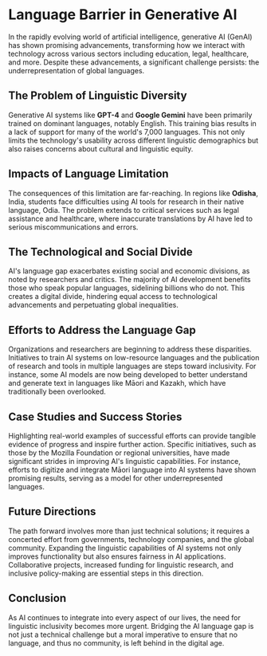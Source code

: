 # Language Barrier in Generative AI

In the rapidly evolving world of artificial intelligence, generative AI (GenAI) has shown promising advancements, transforming how we interact with technology across various sectors including education, legal, healthcare, and more. Despite these advancements, a significant challenge persists: the underrepresentation of global languages.

## The Problem of Linguistic Diversity

Generative AI systems like **GPT-4** and **Google Gemini** have been primarily trained on dominant languages, notably English. This training bias results in a lack of support for many of the world's 7,000 languages. This not only limits the technology's usability across different linguistic demographics but also raises concerns about cultural and linguistic equity.

## Impacts of Language Limitation

The consequences of this limitation are far-reaching. In regions like **Odisha**, India, students face difficulties using AI tools for research in their native language, Odia. The problem extends to critical services such as legal assistance and healthcare, where inaccurate translations by AI have led to serious miscommunications and errors.

## The Technological and Social Divide

AI's language gap exacerbates existing social and economic divisions, as noted by researchers and critics. The majority of AI development benefits those who speak popular languages, sidelining billions who do not. This creates a digital divide, hindering equal access to technological advancements and perpetuating global inequalities.

## Efforts to Address the Language Gap

Organizations and researchers are beginning to address these disparities. Initiatives to train AI systems on low-resource languages and the publication of research and tools in multiple languages are steps toward inclusivity. For instance, some AI models are now being developed to better understand and generate text in languages like Māori and Kazakh, which have traditionally been overlooked.

## Case Studies and Success Stories

Highlighting real-world examples of successful efforts can provide tangible evidence of progress and inspire further action. Specific initiatives, such as those by the Mozilla Foundation or regional universities, have made significant strides in improving AI's linguistic capabilities. For instance, efforts to digitize and integrate Māori language into AI systems have shown promising results, serving as a model for other underrepresented languages.

## Future Directions

The path forward involves more than just technical solutions; it requires a concerted effort from governments, technology companies, and the global community. Expanding the linguistic capabilities of AI systems not only improves functionality but also ensures fairness in AI applications. Collaborative projects, increased funding for linguistic research, and inclusive policy-making are essential steps in this direction.

## Conclusion

As AI continues to integrate into every aspect of our lives, the need for linguistic inclusivity becomes more urgent. Bridging the AI language gap is not just a technical challenge but a moral imperative to ensure that no language, and thus no community, is left behind in the digital age.


